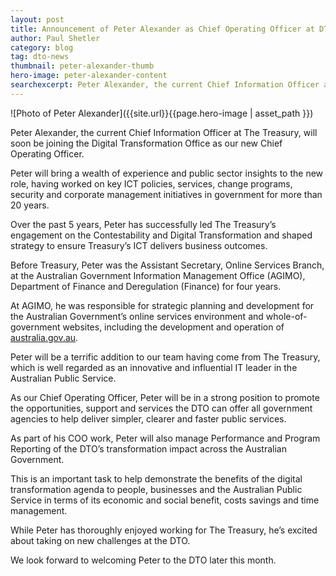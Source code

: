 ```yaml
---
layout: post
title: Announcement of Peter Alexander as Chief Operating Officer at DTO
author: Paul Shetler
category: blog
tag: dto-news
thumbnail: peter-alexander-thumb
hero-image: peter-alexander-content
searchexcerpt: Peter Alexander, the current Chief Information Officer at The Treasury, will soon be joining the Digital Transformation Office as our new Chief Operating Officer.
---
```


![Photo of Peter Alexander]({{site.url}}{{page.hero-image | asset_path }})

<div class="abstract" markdown="1">

Peter Alexander, the current Chief Information Officer at The Treasury, will soon be joining the Digital Transformation Office as our new Chief Operating Officer.

</div>

Peter will bring a wealth of experience and public sector insights to the new role, having worked on key ICT policies, services, change programs, security and corporate management initiatives in government for more than 20 years.

Over the past 5 years, Peter has successfully led The Treasury’s engagement on the Contestability and Digital Transformation and shaped strategy to ensure Treasury’s ICT delivers business outcomes.

Before Treasury, Peter was the Assistant Secretary, Online Services Branch, at the Australian Government Information Management Office (AGIMO), Department of Finance and Deregulation (Finance) for four years.

At AGIMO, he was responsible for strategic planning and development for the Australian Government’s online services environment and whole-of-government websites, including the development and operation of [australia.gov.au](http://www.australia.gov.au).

Peter will be a terrific addition to our team having come from The Treasury, which is well regarded as an innovative and influential IT leader in the Australian Public Service.

As our Chief Operating Officer, Peter will be in a strong position to promote the opportunities, support and services the DTO can offer all government agencies to help deliver simpler, clearer and faster public services.

As part of his COO work, Peter will also manage Performance and Program Reporting of the DTO’s transformation impact across the Australian Government.

This is an important task to help demonstrate the benefits of the digital transformation agenda to people, businesses and the Australian Public Service in terms of its economic and social benefit, costs savings and time management.

While Peter has thoroughly enjoyed working for The Treasury, he’s excited about taking on new challenges at the DTO.

We look forward to welcoming Peter to the DTO later this month.
